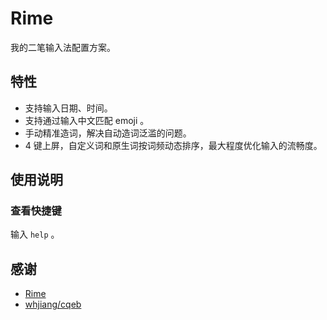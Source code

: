 # Rime
我的二笔输入法配置方案。

## 特性

- 支持输入日期、时间。
- 支持通过输入中文匹配 emoji 。
- 手动精准造词，解决自动造词泛滥的问题。
- 4 键上屏，自定义词和原生词按词频动态排序，最大程度优化输入的流畅度。

## 使用说明

### 查看快捷键

输入 `help` 。

## 感谢

- [Rime](https://rime.im/)
- [whjiang/cqeb](https://github.com/whjiang/cqeb)
